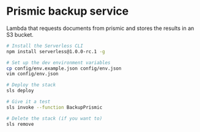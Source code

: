 Prismic backup service
============

Lambda that requests documents from prismic and stores the results in an S3 bucket.

```sh
# Install the Serverless CLI
npm install serverless@1.0.0-rc.1 -g

# Set up the dev environment variables
cp config/env.example.json config/env.json
vim config/env.json

# Deploy the stack
sls deploy

# Give it a test
sls invoke --function BackupPrismic

# Delete the stack (if you want to)
sls remove
```
